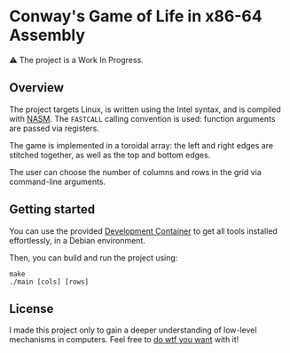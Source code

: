 Conway's Game of Life in x86-64 Assembly
========================================

⚠️ The project is a Work In Progress.

## Overview

The project targets Linux, is written using the Intel syntax,
and is compiled with [NASM](https://www.nasm.us/). The `FASTCALL`
calling convention is used: function arguments are passed via registers.

The game is implemented in a toroidal array: the left and right
edges are stitched together, as well as the top and bottom edges.

The user can choose the number of columns and rows in the grid
via command-line arguments.

## Getting started

You can use the provided
[Development Container](https://code.visualstudio.com/docs/devcontainers/containers)
to get all tools installed effortlessly, in a Debian environment.

Then, you can build and run the project using:

```shell
make
./main [cols] [rows]
```

## License

I made this project only to gain a deeper understanding of low-level mechanisms in computers.
Feel free to [do wtf you want](/LICENSE) with it!
